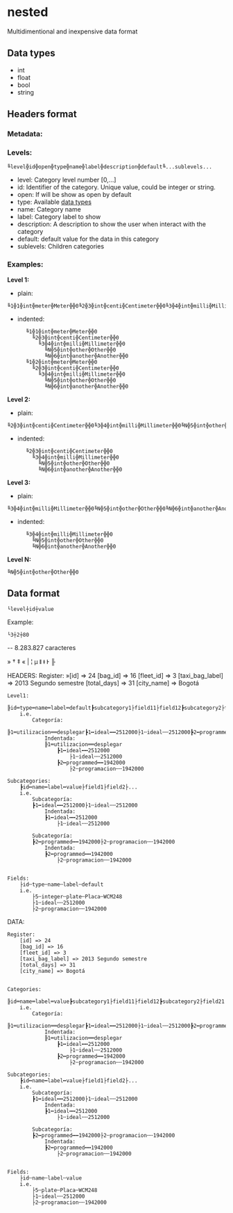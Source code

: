 # nested
Multidimentional and inexpensive data format



## <a name="data_types"></a>Data types
* int
* float
* bool
* string

## Headers format

### Metadata:

### Levels:
```
╚level╬id╬open╬type╬name╬label╬description╬default╚...sublevels...
```
- level: Category level number [0,...]
- id: Identifier of the category. Unique value, could be integer or string.
- open: If will be show as open by default
- type: Available [data types](#data_types)
- name: Category name
- label: Category label to show
- description: A description to show the user when interact with the category
- default: default value for the data in this category
- sublevels: Children categories

### Examples:
**Level 1:**
* plain:
```
╚1╬1╬int╬meter╬Meter╬╬0╚2╬3╬int╬centi╬Centimeter╬╬0╚3╬4╬int╬milli╬Millimeter╬╬0╚N╬5╬int╬other╬Other╬╬0╚N╬6╬int╬another╬Another╬╬0╚1╬2╬int╬meter╬Meter╬╬0╚2╬3╬int╬centi╬Centimeter╬╬0╚3╬4╬int╬milli╬Millimeter╬╬0╚N╬5╬int╬other╬Other╬╬0╚N╬6╬int╬another╬Another╬╬0
```
* indented:
```
      ╚1╬1╬int╬meter╬Meter╬╬0
        ╚2╬3╬int╬centi╬Centimeter╬╬0
          ╚3╬4╬int╬milli╬Millimeter╬╬0
            ╚N╬5╬int╬other╬Other╬╬0
            ╚N╬6╬int╬another╬Another╬╬0
      ╚1╬2╬int╬meter╬Meter╬╬0
        ╚2╬3╬int╬centi╬Centimeter╬╬0
          ╚3╬4╬int╬milli╬Millimeter╬╬0
            ╚N╬5╬int╬other╬Other╬╬0
            ╚N╬6╬int╬another╬Another╬╬0
```

**Level 2:**
* plain:
```
╚2╬3╬int╬centi╬Centimeter╬╬0╚3╬4╬int╬milli╬Millimeter╬╬0╚N╬5╬int╬other╬Other╬╬0╚N╬6╬int╬another╬Another╬╬0
```
* indented:
```
      ╚2╬3╬int╬centi╬Centimeter╬╬0
        ╚3╬4╬int╬milli╬Millimeter╬╬0
          ╚N╬5╬int╬other╬Other╬╬0
          ╚N╬6╬int╬another╬Another╬╬0
```

**Level 3:**
* plain:
```
╚3╬4╬int╬milli╬Millimeter╬╬0╚N╬5╬int╬other╬Other╬╬0╚N╬6╬int╬another╬Another╬╬0
```
* indented:
```
      ╚3╬4╬int╬milli╬Millimeter╬╬0
        ╚N╬5╬int╬other╬Other╬╬0
        ╚N╬6╬int╬another╬Another╬╬0
```

**Level N:**
```
╚N╬5╬int╬other╬Other╬╬0
```



## Data format


```
└level┼id┼value
```
Example:
```
└3┼2┼80
```


-- 8.283.827 caracteres

»
†
‡
«
|
¦
µ
ǁ
ǂ
Ͱ
╟

HEADERS:
	Register:
		»[id] => 24
        [bag_id] => 16
        [fleet_id] => 3
        [taxi_bag_label] => 2013 Segundo semestre
        [total_days] => 31
        [city_name] => Bogotá


	Level1:
		╠id═type═name═label═default┣subcategory1├field11├field12┣subcategory2├field21├field22
		i.e.
			Categoría:
			╠1═utilizacion══desplegar┣1╍ideal╍╍2512000├1╌ideal╌╌2512000┣2╍programmed╍╍1942000├2╌programacion╌╌1942000
				Indentada:
				╠1═utilizacion══desplegar
					┣1╍ideal╍╍2512000
						├1╌ideal╌╌2512000
					┣2╍programmed╍╍1942000
						├2╌programacion╌╌1942000

	Subcategories:
		┣id╍name╍label╍value├field1├field2├...
		i.e.
			Subcategoría:
			┣1╍ideal╍╍2512000├1╌ideal╌╌2512000
				Indentada:
				┣1╍ideal╍╍2512000
					├1╌ideal╌╌2512000

			Subcategoría:
			┣2╍programmed╍╍1942000├2╌programacion╌╌1942000
				Indentada:
				┣2╍programmed╍╍1942000
					├2╌programacion╌╌1942000


	Fields:
		├id╌type╌name╌label╌default
		i.e.
			├5╌integer╌plate╌Placa╌WCM248
			├1╌ideal╌╌2512000
			├2╌programacion╌╌1942000




DATA:

	Register:
		[id] => 24
        [bag_id] => 16
        [fleet_id] => 3
        [taxi_bag_label] => 2013 Segundo semestre
        [total_days] => 31
        [city_name] => Bogotá


	Categories:
		╠id═name═label═value┣subcategory1├field11├field12┣subcategory2├field21├field22
		i.e.
			Categoría:
			╠1═utilizacion══desplegar┣1╍ideal╍╍2512000├1╌ideal╌╌2512000┣2╍programmed╍╍1942000├2╌programacion╌╌1942000
				Indentada:
				╠1═utilizacion══desplegar
					┣1╍ideal╍╍2512000
						├1╌ideal╌╌2512000
					┣2╍programmed╍╍1942000
						├2╌programacion╌╌1942000

	Subcategories:
		┣id╍name╍label╍value├field1├field2├...
		i.e.
			Subcategoría:
			┣1╍ideal╍╍2512000├1╌ideal╌╌2512000
				Indentada:
				┣1╍ideal╍╍2512000
					├1╌ideal╌╌2512000

			Subcategoría:
			┣2╍programmed╍╍1942000├2╌programacion╌╌1942000
				Indentada:
				┣2╍programmed╍╍1942000
					├2╌programacion╌╌1942000


	Fields:
		├id╌name╌label╌value
		i.e.
			├5╌plate╌Placa╌WCM248
			├1╌ideal╌╌2512000
			├2╌programacion╌╌1942000
